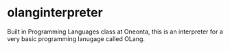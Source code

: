 # olanginterpreter
Built in Programming Languages class at Oneonta, this is an interpreter for a very basic programming lanugage called OLang.
